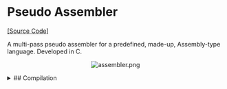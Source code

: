 # Pseudo Assembler

[[Source Code]][src]

[src]:          ./source

A multi-pass pseudo assembler for a predefined, made-up, Assembly-type language.
Developed in C.

<p align="center">
<img src="./images/assembler.png" alt="assembler.png" width="499" height="133">
</p>

<details><summary>## Compilation</summary>

This project includes a makefile for easy compilation on linux distributions:

* make:

<p align="center">
  <img src="./images/make.png" alt="make.png" width="738">
</p>

With additional rules such as:

* compile:

<p align="center">
  <img src="./images/compile.png" alt="compile.png" width="738">
</p>

* clean:

<p align="center">
  <img src="./images/clean.png" alt="clean.png" width="738">
</p>

* rm:

<p align="center">
  <img src="./images/rm.png" alt="rm.png" width="738">
</p>

* full_clean:

<p align="center">
  <img src="./images/full_clean.png" alt="full_clean.png" width="738">
</p>
</details>